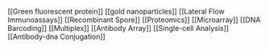 [[Green fluorescent protein]]
[[gold nanoparticles]]
[[Lateral Flow Immunoassays]]
[[Recombinant Spore]]
[[Proteomics]]
[[Microarray]]
[[DNA Barcoding]]
[[Multiplex]]
[[Antibody Array]]
[[Single-cell Analysis]]
[[Antibody-dna Conjugation]]
